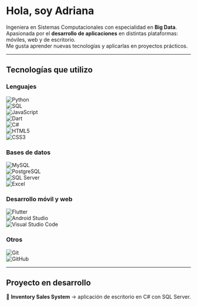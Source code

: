 # Hola, soy Adriana  

Ingeniera en Sistemas Computacionales con especialidad en **Big Data**.  
Apasionada por el **desarrollo de aplicaciones** en distintas plataformas: móviles, web y de escritorio.  
Me gusta aprender nuevas tecnologías y aplicarlas en proyectos prácticos.  

---

## Tecnologías que utilizo  

### Lenguajes  
![Python](https://img.shields.io/badge/Python-3776AB?style=for-the-badge&logo=python&logoColor=white)  
![SQL](https://img.shields.io/badge/SQL-003B57?style=for-the-badge&logo=database&logoColor=white)  
![JavaScript](https://img.shields.io/badge/JavaScript-F7DF1E?style=for-the-badge&logo=javascript&logoColor=black)  
![Dart](https://img.shields.io/badge/Dart-0175C2?style=for-the-badge&logo=dart&logoColor=white)  
![C#](https://img.shields.io/badge/C%23-239120?style=for-the-badge&logo=c-sharp&logoColor=white)  
![HTML5](https://img.shields.io/badge/HTML5-E34F26?style=for-the-badge&logo=html5&logoColor=white)  
![CSS3](https://img.shields.io/badge/CSS3-1572B6?style=for-the-badge&logo=css3&logoColor=white)  

### Bases de datos  
![MySQL](https://img.shields.io/badge/MySQL-4479A1?style=for-the-badge&logo=mysql&logoColor=white)  
![PostgreSQL](https://img.shields.io/badge/PostgreSQL-4169E1?style=for-the-badge&logo=postgresql&logoColor=white)  
![SQL Server](https://img.shields.io/badge/SQL%20Server-CC2927?style=for-the-badge&logo=microsoft-sql-server&logoColor=white)  
![Excel](https://img.shields.io/badge/Excel-217346?style=for-the-badge&logo=microsoft-excel&logoColor=white)  

### Desarrollo móvil y web  
![Flutter](https://img.shields.io/badge/Flutter-02569B?style=for-the-badge&logo=flutter&logoColor=white)  
![Android Studio](https://img.shields.io/badge/Android%20Studio-3DDC84?style=for-the-badge&logo=android-studio&logoColor=white)  
![Visual Studio Code](https://img.shields.io/badge/VS%20Code-0078d7?style=for-the-badge&logo=visual-studio-code&logoColor=white)  

### Otros  
![Git](https://img.shields.io/badge/Git-F05032?style=for-the-badge&logo=git&logoColor=white)  
![GitHub](https://img.shields.io/badge/GitHub-181717?style=for-the-badge&logo=github&logoColor=white)  

---

## Proyecto en desarrollo
🔹 **Inventory Sales System** → aplicación de escritorio en C# con SQL Server.  
 

